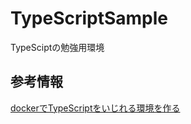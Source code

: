# TypeScriptSample
TypeSciptの勉強用環境

## 参考情報

[dockerでTypeScriptをいじれる環境を作る](https://qiita.com/reflet/items/538753d5dcf3560567a9)